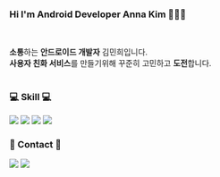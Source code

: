 ### Hi I'm Android Developer Anna Kim 👩‍💻👋
<br/>

**소통**하는 **안드로이드 개발자** 김민희입니다. <br/>
**사용자 친화 서비스**를 만들기위해 꾸준히 고민하고 **도전**합니다. <br/> <br/>


<div>
  <h3>💻 Skill 💻</h3>
  <img src="https://img.shields.io/badge/Python-3776AB?style=flat-square&logo=Python&logoColor=white"/></a>  <img src="https://img.shields.io/badge/JAVA-007396?style=flat-square&logo=JAVA&logoColor=white"/></a>  <img src="https://img.shields.io/badge/Kotlin-0095D5?style=flat-square&logo=Kotlin&logoColor=white"/></a> <img src="https://img.shields.io/badge/Android-3DDC84?style=flat-square&logo=Android&logoColor=white"/></a> 
  
  <h3>📧 Contact 📧 </h3>
  <a href="https://anna-in-workplace.tistory.com/"><img src="https://img.shields.io/badge/Tistory-A9BCF5?style=flat-square&logo=GitHub Sponsors&logoColor=white&link=https://anna-in-workplace.tistory.com//"/></a> 
  <a href="mailto:mink141416@gmail.com"><img src="https://img.shields.io/badge/Gmail-D0A9F5?style=flat-square&logo=Gmail&logoColor=white&link=mailto:mink141416@gmail.com"/></a>
  
</div>

